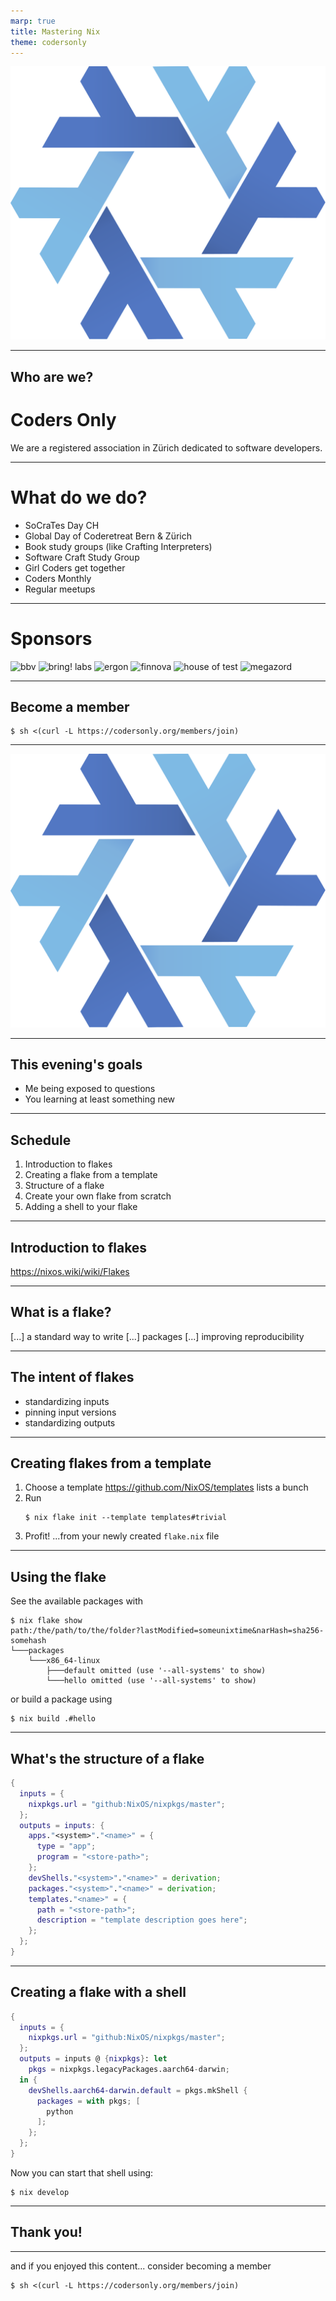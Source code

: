 ```yaml
---
marp: true
title: Mastering Nix
theme: codersonly
---
```


<!-- _class: centered -->

![Nix](assets/nix.svg)

---

## Who are we?

# Coders Only

We are a registered association in Zürich dedicated to software developers.

---

# What do we do?

- SoCraTes Day CH
- Global Day of Coderetreat Bern & Zürich
- Book study groups (like Crafting Interpreters)
- Software Craft Study Group
- Girl Coders get together
- Coders Monthly
- Regular meetups

---

<!-- _class: sponsors -->

# Sponsors

![bbv](../assets/sponsors/dark/bbv.webp) ![bring! labs](../assets/sponsors/dark/bring.webp)
![ergon](../assets/sponsors/dark/ergon.webp) ![finnova](../assets/sponsors/dark/finnova.webp)
![house of test](../assets/sponsors/dark/house-of-test.webp) ![megazord](../assets/sponsors/dark/megazord.webp)

---

## Become a member

```shell
$ sh <(curl -L https://codersonly.org/members/join)
```

---

<!-- _class: centered -->

![Nix](assets/nix.svg)

---

## This evening's goals

- Me being exposed to questions
- You learning at least something new

---

## Schedule

1. Introduction to flakes
2. Creating a flake from a template
3. Structure of a flake
4. Create your own flake from scratch
5. Adding a shell to your flake

---

## Introduction to flakes

https://nixos.wiki/wiki/Flakes

---

## What is a flake?

[...] a standard way to write [...] packages [...] improving reproducibility

---

## The intent of flakes

- standardizing inputs
- pinning input versions
- standardizing outputs

---

## Creating flakes from a template

1. Choose a template
   https://github.com/NixOS/templates lists a bunch
2. Run
   ```shell
   $ nix flake init --template templates#trivial
   ```
3. Profit!
   ...from your newly created `flake.nix` file

---

## Using the flake

See the available packages with
```shell
$ nix flake show
path:/the/path/to/the/folder?lastModified=someunixtime&narHash=sha256-somehash
└───packages
    └───x86_64-linux
        ├───default omitted (use '--all-systems' to show)
        └───hello omitted (use '--all-systems' to show)
```
or build a package using
```shell
$ nix build .#hello
```

---

## What's the structure of a flake

```nix
{
  inputs = {
    nixpkgs.url = "github:NixOS/nixpkgs/master";
  };
  outputs = inputs: {
    apps."<system>"."<name>" = {
      type = "app";
      program = "<store-path>";
    };
    devShells."<system>"."<name>" = derivation;
    packages."<system>"."<name>" = derivation;
    templates."<name>" = {
      path = "<store-path>";
      description = "template description goes here";
    };
  };
}
```

---

## Creating a flake with a shell

```nix
{
  inputs = {
    nixpkgs.url = "github:NixOS/nixpkgs/master";
  };
  outputs = inputs @ {nixpkgs}: let
    pkgs = nixpkgs.legacyPackages.aarch64-darwin;
  in {
    devShells.aarch64-darwin.default = pkgs.mkShell {
      packages = with pkgs; [
        python
      ];
    };
  };
}
```

Now you can start that shell using:
```shell
$ nix develop
```

---

## Thank you!

---

and if you enjoyed this content... consider becoming a member

```shell
$ sh <(curl -L https://codersonly.org/members/join)
```
